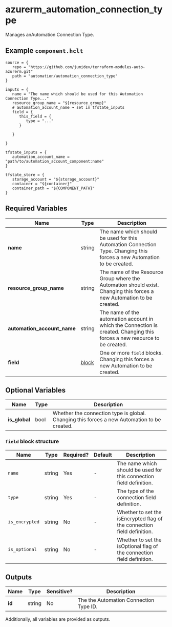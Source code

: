 # azurerm_automation_connection_type

Manages anAutomation Connection Type.

## Example `component.hclt`

```hcl
source = {
   repo = "https://github.com/jumidev/terraform-modules-auto-azurerm.git"   
   path = "automation/automation_connection_type"   
}

inputs = {
   name = "The name which should be used for this Automation Connection Type..."   
   resource_group_name = "${resource_group}"   
   # automation_account_name → set in tfstate_inputs
   field = {
      this_field = {
         type = "..."         
      }
      
   }
   
}

tfstate_inputs = {
   automation_account_name = "path/to/automation_account_component:name"   
}

tfstate_store = {
   storage_account = "${storage_account}"   
   container = "${container}"   
   container_path = "${COMPONENT_PATH}"   
}

```

## Required Variables

| Name | Type |  Description |
| ---- | --------- |  ----------- |
| **name** | string |  The name which should be used for this Automation Connection Type. Changing this forces a new Automation to be created. | 
| **resource_group_name** | string |  The name of the Resource Group where the Automation should exist. Changing this forces a new Automation to be created. | 
| **automation_account_name** | string |  The name of the automation account in which the Connection is created. Changing this forces a new resource to be created. | 
| **field** | [block](#field-block-structure) |  One or more `field` blocks. Changing this forces a new Automation to be created. | 

## Optional Variables

| Name | Type |  Description |
| ---- | --------- |  ----------- |
| **is_global** | bool |  Whether the connection type is global. Changing this forces a new Automation to be created. | 

### `field` block structure

| Name | Type | Required? | Default | Description |
| ---- | ---- | --------- | ------- | ----------- |
| `name` | string | Yes | - | The name which should be used for this connection field definition. |
| `type` | string | Yes | - | The type of the connection field definition. |
| `is_encrypted` | string | No | - | Whether to set the isEncrypted flag of the connection field definition. |
| `is_optional` | string | No | - | Whether to set the isOptional flag of the connection field definition. |



## Outputs

| Name | Type | Sensitive? | Description |
| ---- | ---- | --------- | --------- |
| **id** | string | No  | The the Automation Connection Type ID. | 

Additionally, all variables are provided as outputs.
